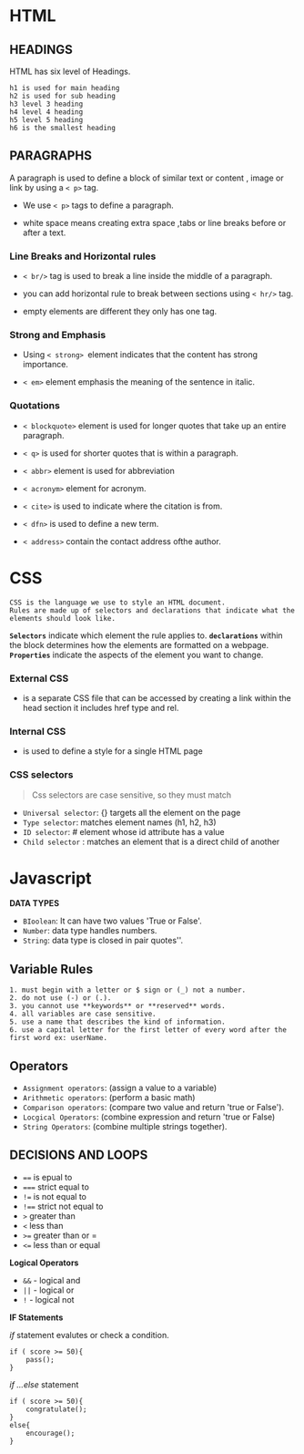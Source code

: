 # HTML

## HEADINGS
HTML has six level of Headings.
```
h1 is used for main heading
h2 is used for sub heading
h3 level 3 heading
h4 level 4 heading
h5 level 5 heading
h6 is the smallest heading
```

## PARAGRAPHS
A paragraph is used to define a block of similar text or content , image or link by using a `< p>` tag.

* We use `< p>` tags to define a paragraph.

* white space means creating extra space ,tabs or line breaks before or after a text.

### Line Breaks and Horizontal rules 

* `< br/>` tag is used to break a line inside the middle of a paragraph.

* you can add horizontal rule to break between sections using `< hr/>` tag. 

* empty elements are different they only has one tag.


### Strong and Emphasis

* Using `< strong> `element indicates that the content has strong importance.

* `< em>` element emphasis the meaning of the sentence in italic.

### Quotations

* `< blockquote>` element is used for longer quotes that take up an entire paragraph.

* `< q>` is used for shorter quotes that is within a paragraph.
* `< abbr>` element is used for abbreviation
* `< acronym>` element for acronym.
* `< cite>` is used to indicate where the citation is from.
* `< dfn>` is used to define a new term.
* `< address>` contain the contact address ofthe author.

# CSS

```
CSS is the language we use to style an HTML document.
Rules are made up of selectors and declarations that indicate what the elements should look like.
```
 **`Selectors`** indicate which element the rule applies to.
 **`declarations`**  within the block determines how the elements are formatted on a webpage.
**`Properties`** indicate the aspects of the element you want to change.

### External CSS

* is a separate CSS file that can be accessed by creating a link within the head section it includes href type and rel.

### Internal CSS

* is used to define a style for a single HTML page

### CSS selectors

> Css selectors are case sensitive, so they must match

* `Universal selector`: {} targets all the element on the page
* `Type selector`: matches element names (h1, h2, h3)
* `ID selector`: # element whose id attribute has a value
* `Child selector` :  matches an element that is a direct child of another


# Javascript

**DATA TYPES**

* `BIoolean`: It can have two values 'True or False'.
* `Number`: data type handles numbers.
* `String`: data type is closed in pair quotes''.

## Variable Rules
```
1. must begin with a letter or $ sign or (_) not a number.
2. do not use (-) or (.).
3. you cannot use **keywords** or **reserved** words.
4. all variables are case sensitive.
5. use a name that describes the kind of information.
6. use a capital letter for the first letter of every word after the first word ex: userName.
```
## Operators

* `Assignment operators`: (assign a value to a variable)
* `Arithmetic operators`: (perform a basic math)
* `Comparison operators`: (compare two value and return 'true or False').
* `Locgical Operators`: (combine expression and return 'true or False)
* `String Operators`: (combine multiple strings together).



## DECISIONS AND LOOPS
* `==` is epual to
* `===` strict equal to
* `!=` is not equal to
* `!==` strict not equal to
* `>` greater than
* `<` less than
* `>=` greater than or =
* `<=` less than or equal

**Logical Operators**

* `&&` - logical and 
* `||` -  logical or
* `!` -  logical not

**IF Statements**

_if_ statement evalutes or check a condition.

```
if ( score >= 50){
    pass();
}
```

_if ...else_ statement

```
if ( score >= 50){
    congratulate();
}
else{
    encourage();
}
```